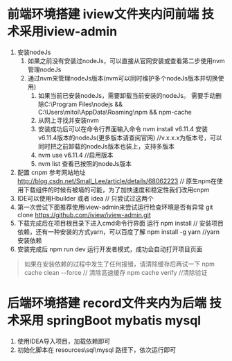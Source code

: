 # 前端环境搭建 iview文件夹内问前端 技术采用iview-admin
1. 安装nodeJs
	1. 如果之前没有安装过nodeJs，可以直接从官网安装或查看第二步使用nvm管理nodeJs
	2. 通过nvm来管理nodeJs版本(nvm可以同时维护多个nodeJs版本并切换使用)
		1. 如果当前已安装nodeJs，需要卸载当前安装的nodeJs。
        需要手动删除C:\Program Files\nodejs  && C:\Users\mitol\AppData\Roaming\npm  && npm-cache
		2. 从网上寻找并安装nvm
		3. 安装成功后可以在命令行界面输入命令 nvm install v6.11.4 安装v6.11.4版本的nodeJs(更多版本请查阅官网)
			//v.x.x.x为版本号，可以同时把之前卸载的nodeJs版本也装上，支持多版本
		4. nvm use v6.11.4 //启用版本
		5. nvm list 查看已按照的nodeJs版本
2. 配置 cnpm  参考网站地址  http://blog.csdn.net/Small_Lee/article/details/68062223
	// 原生npm在使用下载组件的时候有被墙的可能，为了加快速度和稳定性我们改用cnpm
3. IDE可以使用Hbuilder 或者 idea // 只尝试过这两个
4. 第一次尝试下面推荐使用iview-admin来尝试运行检查环境是否有异常  git clone https://github.com/iview/iview-admin.git
5. 下载完成后在项目根目录下进入cmd命令行界面 运行 npm install     // 安装项目依赖，还有一种安装的方式yarn，可以百度了解 npm install -g yarn //yarn 安装依赖
6. 安装完成后 npm run dev 运行开发者模式，成功会自动打开项目页面

> 如果在安装依赖的过程中发生了任何报错，请清除缓存后再试一下 npm cache clean --force  // 清除高速缓存  npm cache verify //清除验证

# 后端环境搭建 record文件夹内为后端  技术采用 springBoot mybatis mysql
1. 使用IDEA导入项目，加载依赖即可
2. 初始化脚本在 resources\sql\mysql 路径下，依次运行即可
